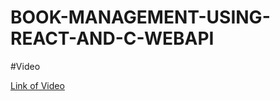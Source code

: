 # BOOK-MANAGEMENT-USING-REACT-AND-C-WEBAPI

#Video

[Link of Video](https://github.com/Vyomrana02/BOOK-MANAGEMENT-USING-REACT-AND-C-WEBAPI/blob/main/BOOK_STORE.mp4)

